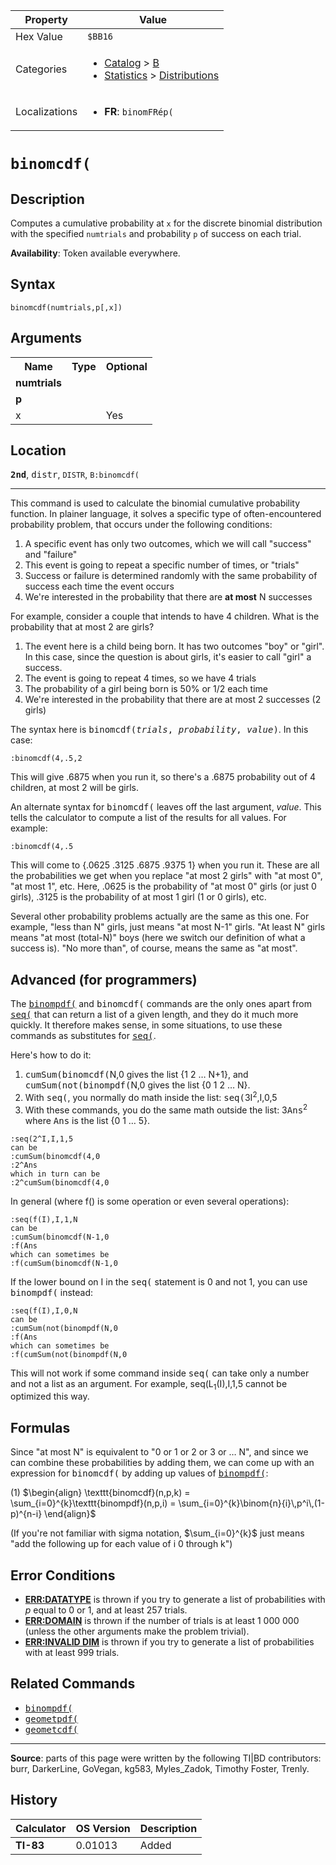 | Property      | Value |
|---------------|-------|
| Hex Value     | `$BB16`|
| Categories    | <ul><li>[Catalog](<../categories/Catalog.md>) > [B](<../categories/Catalog.md#B>)</li><li>[Statistics](<../categories/Statistics.md>) > [Distributions](<../categories/Statistics.md#Distributions>)</li></ul> |
| Localizations | <ul><li><b>FR</b>: `binomFRép(`</li></ul> |

# `binomcdf(`

## Description
Computes a cumulative probability at `x` for the discrete binomial distribution with the specified `numtrials` and probability `p` of success on each trial.


<b>Availability</b>: Token available everywhere.

## Syntax
`binomcdf(numtrials,p[,x])`

## Arguments
<table>
<tr><th>Name</th><th>Type</th><th>Optional</th></tr>

<tr><td><b>numtrials</b></td><td></td><td></td></tr>

<tr><td><b>p</b></td><td></td><td></td></tr>

<tr><td>x</td><td></td><td>Yes</td></tr>

</table>

## Location
<tt><kbd><b>2nd</b></kbd></tt>, <kbd>distr</kbd>, `DISTR`, `B:binomcdf(`
<hr>

This command is used to calculate the binomial cumulative probability function. In plainer language, it solves a specific type of often-encountered probability problem, that occurs under the following conditions:

1.  A specific event has only two outcomes, which we will call "success" and "failure"
2.  This event is going to repeat a specific number of times, or "trials"
3.  Success or failure is determined randomly with the same probability of success each time the event occurs
4.  We're interested in the probability that there are **at most** N successes

For example, consider a couple that intends to have 4 children. What is the probability that at most 2 are girls?

1.  The event here is a child being born. It has two outcomes "boy" or "girl". In this case, since the question is about girls, it's easier to call "girl" a success.
2.  The event is going to repeat 4 times, so we have 4 trials
3.  The probability of a girl being born is 50% or 1/2 each time
4.  We're interested in the probability that there are at most 2 successes (2 girls)

The syntax here is <tt>binomcdf(<em>trials</em>, <em>probability</em>, <em>value</em>)</tt>. In this case:

```ti-basic
:binomcdf(4,.5,2
```

  
This will give .6875 when you run it, so there's a .6875 probability out of 4 children, at most 2 will be girls.

An alternate syntax for <tt>binomcdf(</tt> leaves off the last argument, _value_. This tells the calculator to compute a list of the results for all values. For example:

```ti-basic
:binomcdf(4,.5
```

This will come to {.0625 .3125 .6875 .9375 1} when you run it. These are all the probabilities we get when you replace "at most 2 girls" with "at most 0", "at most 1", etc. Here, .0625 is the probability of "at most 0" girls (or just 0 girls), .3125 is the probability of at most 1 girl (1 or 0 girls), etc.

Several other probability problems actually are the same as this one. For example, "less than N" girls, just means "at most N-1" girls. "At least N" girls means "at most (total-N)" boys (here we switch our definition of what a success is). "No more than", of course, means the same as "at most".

## Advanced (for programmers)

The <tt><a href="binompdf(.md">binompdf(</a></tt> and <tt>binomcdf(</tt> commands are the only ones apart from <tt><a href="seq(.md">seq(</a></tt> that can return a list of a given length, and they do it much more quickly. It therefore makes sense, in some situations, to use these commands as substitutes for <tt><a href="seq(.md">seq(</a></tt>.

Here's how to do it:

1.  <tt>cumSum(</tt><tt>binomcdf(</tt>N,0 gives the list {1 2 … N+1}, and <tt>cumSum(</tt><tt>not(</tt><tt>binompdf(</tt>N,0 gives the list {0 1 2 … N}.
2.  With <tt>seq(</tt>, you normally do math inside the list: <tt>seq(</tt>3I<sup>2</sup>,I,0,5
3.  With these commands, you do the same math outside the list: 3<tt>Ans</tt><sup>2</sup> where <tt>Ans</tt> is the list {0 1 … 5}.

```ti-basic
:seq(2^I,I,1,5
can be
:cumSum(binomcdf(4,0
:2^Ans
which in turn can be
:2^cumSum(binomcdf(4,0
```

In general (where f() is some operation or even several operations):

```ti-basic
:seq(f(I),I,1,N
can be
:cumSum(binomcdf(N-1,0
:f(Ans
which can sometimes be
:f(cumSum(binomcdf(N-1,0
```

If the lower bound on I in the <tt>seq(</tt> statement is 0 and not 1, you can use <tt>binompdf(</tt> instead:

```ti-basic
:seq(f(I),I,0,N
can be
:cumSum(not(binompdf(N,0
:f(Ans
which can sometimes be
:f(cumSum(not(binompdf(N,0
```

This will not work if some command inside <tt>seq(</tt> can take only a number and not a list as an argument. For example, seq(L<sub>1</sub>(I),I,1,5 cannot be optimized this way.

## Formulas

Since "at most N" is equivalent to "0 or 1 or 2 or 3 or … N", and since we can combine these probabilities by adding them, we can come up with an expression for <tt>binomcdf(</tt> by adding up values of <tt><a href="binompdf(.md">binompdf(</a></tt>:

(1) $`\begin{align} \texttt{binomcdf}(n,p,k) = \sum_{i=0}^{k}\texttt{binompdf}(n,p,i) = \sum_{i=0}^{k}\binom{n}{i}\,p^i\,(1-p)^{n-i} \end{align}`$ 

(If you're not familiar with sigma notation, $\sum_{i=0}^{k}$ just means "add the following up for each value of i 0 through k")

## Error Conditions

*   **[ERR:DATATYPE](errors#datatype)** is thrown if you try to generate a list of probabilities with _p_ equal to 0 or 1, and at least 257 trials.
*   **[ERR:DOMAIN](errors#domain)** is thrown if the number of trials is at least 1 000 000 (unless the other arguments make the problem trivial).
*   **[ERR:INVALID DIM](errors#invaliddim)** is thrown if you try to generate a list of probabilities with at least 999 trials.

## Related Commands

*   <tt><a href="binompdf(.md">binompdf(</a></tt>
*   <tt><a href="geometpdf(.md">geometpdf(</a></tt>
*   <tt><a href="geometcdf(.md">geometcdf(</a></tt>

* * *

**Source**: parts of this page were written by the following TI|BD contributors: burr, DarkerLine, GoVegan, kg583, Myles_Zadok, Timothy Foster, Trenly.

## History
| Calculator | OS Version | Description |
|------------|------------|-------------|
| <b>TI-83</b> | 0.01013 | Added |


